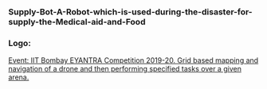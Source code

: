 ### Supply-Bot-A-Robot-which-is-used-during-the-disaster-for-supply-the-Medical-aid-and-Food
### Logo:

<a href="https://www.canva.com/design/DAESXVA6wIo/7e_bVoZPg86LasxuuDRGgQ/view?utm_content=DAESXVA6wIo&utm_campaign=designshare&utm_medium=link&utm_source=publishsharelink">

Event: IIT Bombay EYANTRA Competition 2019-20. Grid based mapping and navigation of a drone and then performing specified tasks over a given arena.
